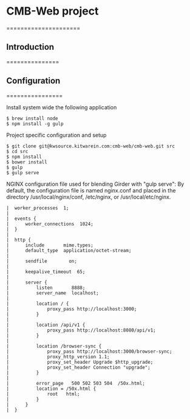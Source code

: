 # CMB-Web project
=====================

## Introduction
===============


## Configuration
================

Install system wide the following application

    $ brew install node
    $ npm install -g gulp

Project specific configuration and setup

    $ git clone git@kwsource.kitwarein.com:cmb-web/cmb-web.git src
    $ cd src
    $ npm install
    $ bower install
    $ gulp
    $ gulp serve

NGINX configuration file used for blending Girder with "gulp serve":
By default, the configuration file is named nginx.conf and placed in the directory /usr/local/nginx/conf, /etc/nginx, or /usr/local/etc/nginx.

    |  worker_processes  1;
    |
    |  events {
    |      worker_connections  1024;
    |  }
    |
    |  http {
    |      include       mime.types;
    |      default_type  application/octet-stream;
    |
    |      sendfile        on;
    |
    |      keepalive_timeout  65;
    |
    |      server {
    |          listen       8888;
    |          server_name  localhost;
    |
    |          location / {
    |              proxy_pass http://localhost:3000;
    |          }
    |
    |          location /api/v1 {
    |              proxy_pass http://localhost:8080/api/v1;
    |          }
    |
    |          location /browser-sync {
    |              proxy_pass http://localhost:3000/browser-sync;
    |              proxy_http_version 1.1;
    |              proxy_set_header Upgrade $http_upgrade;
    |              proxy_set_header Connection "upgrade";
    |          }
    |
    |          error_page   500 502 503 504  /50x.html;
    |          location = /50x.html {
    |              root   html;
    |          }
    |      }
    |  }

